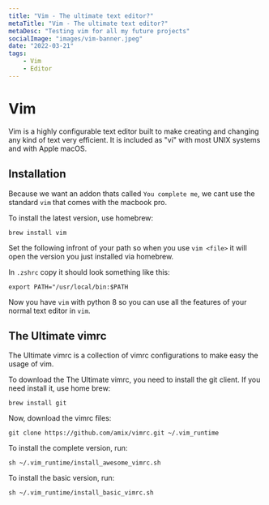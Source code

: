 ```yaml
---
title: "Vim - The ultimate text editor?"
metaTitle: "Vim - The ultimate text editor?"
metaDesc: "Testing vim for all my future projects"
socialImage: "images/vim-banner.jpeg"
date: "2022-03-21"
tags:
    - Vim
    - Editor
---
```


# Vim

Vim is a highly configurable text editor built to make creating and changing any kind of text very efficient. It is included as "vi" with most UNIX systems and with Apple macOS.

## Installation

Because we want an addon thats called `You complete me`, we cant use the standard `vim` that comes with the macbook pro.

To install the latest version, use homebrew:

``` 
brew install vim 
```

Set the following infront of your path so when you use `vim <file>` it will open the version you just installed via homebrew.

In `.zshrc` copy it should look something like this:

```
export PATH="/usr/local/bin:$PATH
```

Now you have `vim` with python 8 so you can use all the features of your normal text editor in `vim`.

## The Ultimate vimrc

The Ultimate vimrc is a collection of vimrc configurations to make easy the usage of vim.

To download the The Ultimate vimrc, you need to install the git client. If you need install it, use home brew:

```
brew install git
```

Now, download the vimrc files:

```
git clone https://github.com/amix/vimrc.git ~/.vim_runtime
```

To install the complete version, run:

```
sh ~/.vim_runtime/install_awesome_vimrc.sh
```

To install the basic version, run:

```
sh ~/.vim_runtime/install_basic_vimrc.sh
```